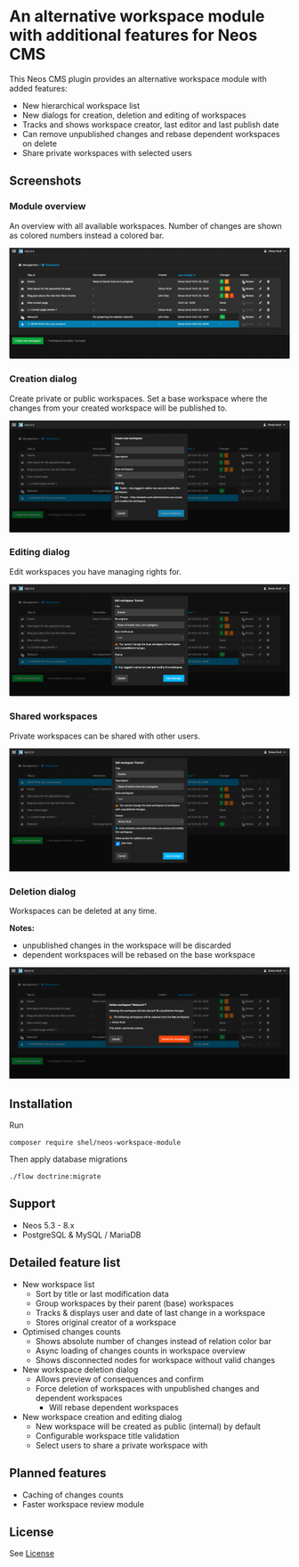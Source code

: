 # An alternative workspace module with additional features for Neos CMS

This Neos CMS plugin provides an alternative workspace module with added features:

* New hierarchical workspace list
* New dialogs for creation, deletion and editing of workspaces
* Tracks and shows workspace creator, last editor and last publish date
* Can remove unpublished changes and rebase dependent workspaces on delete
* Share private workspaces with selected users

## Screenshots

### Module overview 

An overview with all available workspaces. 
Number of changes are shown as colored numbers instead a colored bar.

![Module overview](Documentation/Overview.png)

### Creation dialog

Create private or public workspaces. 
Set a base workspace where the changes from your created workspace will be published to.

![Creation dialog](Documentation/CreateDialog.png)

### Editing dialog

Edit workspaces you have managing rights for.

![Edit dialog](Documentation/EditDialog.png)

### Shared workspaces

Private workspaces can be shared with other users.

![Share workspace](Documentation/SharedWorkspace.png)

### Deletion dialog

Workspaces can be deleted at any time. 

**Notes:**

* unpublished changes in the workspace will be discarded
* dependent workspaces will be rebased on the base workspace

![Deletion dialog](Documentation/DeleteDialog.png)

## Installation

Run

```console
composer require shel/neos-workspace-module
```

Then apply database migrations

```console
./flow doctrine:migrate
```

## Support

* Neos 5.3 - 8.x
* PostgreSQL & MySQL / MariaDB
                                
## Detailed feature list
                           
* New workspace list
  * Sort by title or last modification data
  * Group workspaces by their parent (base) workspaces
  * Tracks & displays user and date of last change in a workspace
  * Stores original creator of a workspace
* Optimised changes counts
  * Shows absolute number of changes instead of relation color bar
  * Async loading of changes counts in workspace overview
  * Shows disconnected nodes for workspace without valid changes
* New workspace deletion dialog
  * Allows preview of consequences and confirm
  * Force deletion of workspaces with unpublished changes and dependent workspaces
    * Will rebase dependent workspaces
* New workspace creation and editing dialog
  * New workspace will be created as public (internal) by default
  * Configurable workspace title validation
  * Select users to share a private workspace with

## Planned features

* Caching of changes counts
* Faster workspace review module

## License

See [License](LICENSE.txt)
